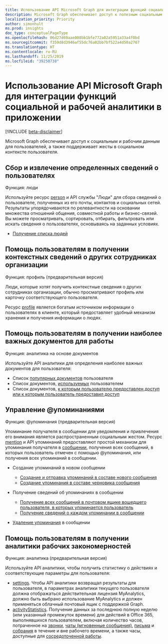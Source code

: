 ```yaml
---
title: Использование API Microsoft Graph для интеграции функций социальной и рабочей аналитики в приложении
description: Microsoft Graph обеспечивает доступ к полезным социальным и рабочим данным, а также поддерживает социальные жесты в социальном контексте пользователя.
localization_priority: Priority
author: simonhult
ms.prod: insights
doc_type: conceptualPageType
ms.openlocfilehash: 06d27d69aae008bb1bfe772a02a5951a33a4f0bd
ms.sourcegitcommit: f359d8d3946af55dc76a02bb7bf522a4d50a2707
ms.translationtype: HT
ms.contentlocale: ru-RU
ms.lasthandoff: 11/25/2019
ms.locfileid: "39250738"
---
```

# <a name="use-the-microsoft-graph-api-to-integrate-people-and-workplace-intelligence-in-an-app"></a>Использование API Microsoft Graph для интеграции функций социальной и рабочей аналитики в приложении

[!INCLUDE [beta-disclaimer](../../includes/beta-disclaimer.md)]

Microsoft Graph обеспечивает доступ к социальным и рабочим данным для пользователей, а также поддерживает жесты в социальном контексте пользователя.

## <a name="aggregate-and-extract-specific-information-about-people"></a>Сбор и извлечение определенных сведений о пользователях

Функция: люди

Используйте ресурс [person](../resources/person.md) и API службы "Люди" для сбора сведений о пользователе, полученных из его почты, контактов и социальных сетей. Результаты упорядочиваются по релевантности на основании множества отношений общения, совместной работы и бизнес-связей. Вы можете просматривать, сортировать, отбирать, фильтровать или искать сведения о пользователях, основываясь на заданных условиях.

- [Получение списка людей](../api/user-list-people.md)

## <a name="help-users-contextualize-others-in-their-organization"></a>Помощь пользователям в получении контекстных сведений о других сотрудниках организации

Функция: профиль (предварительная версия)

Люди, которые хотят получить контекстные сведения о других сотрудниках организации, обычно просматривают профиль или карточку соответствующего пользователя. 

Ресурс [profile](../resources/profile.md) является богатым источником информации о пользователях в клиенте, который предоставляет удобный механизм хранения и получения информации о людях. 

## <a name="help-users-get-the-most-relevant-documents-for-their-work"></a>Помощь пользователям в получении наиболее важных документов для работы

Функция: аналитика на основе документов

Используйте API аналитики для определения наиболее важных документов для пользователя:

- Список [популярных документов](../api/insights-list-trending.md) пользователя
- Список документов, [используемых](../api/insights-list-used.md) пользователем
- Список документов, [к которым пользователю предоставлен доступ или к которым пользователь предоставил доступ](../api/insights-list-shared.md)

## <a name="manage--mentions"></a>Управление @упоминаниями

Функция: @упоминания (предварительная версия)

Упоминание получателя в сообщении для уведомления и привлечения его внимания является распространенным социальным жестом.
Ресурс [mention](../resources/mention.md) и API упоминаний предоставляют простой механизм для упоминания получателя в [сообщении](../resources/message.md), получения всех сообщений, в которых пользователь отмечен с помощью @упоминания, или получения всех упоминаний в сообщении.

<!--
Include the next sentence when supporting events.

**Mention** is also supported by [Event](../resources/event.md).

-->

- Создание упоминаний в новом сообщении

  - [Создание и отправка упоминаний в составе нового сообщения](../api/user-sendmail.md#request-2)
  - [Создание упоминания в составе черновика сообщения](../api/user-post-messages.md#request-2)

- Получение сведений об упоминаниях в сообщении

  - [Получение всех сообщений в почтовом ящике вошедшего пользователя, в которых упоминается пользователь](../api/user-list-messages.md#request-2)
  - [Получение сведений о каждом упоминании в сообщении](../api/message-get.md#request-2)

- [Удаление упоминания](../api/message-delete.md#request-2) в сообщении


## <a name="help-users-gain-insights-into-their-work-patterns"></a>Помощь пользователям в получении аналитики рабочих закономерностей

Функция: аналитика (предварительная версия)

Используйте API аналитики, чтобы получить статистику о действиях и соответствующие параметры для пользователя:

- [settings](../resources/settings.md). Чтобы API аналитики возвращал результаты для пользователя, в параметрах аналитики текущего пользователя должна отображаться действительная лицензия MyAnalytics, должно быть выбрано использование MyAnalytics и должен применяться облачный почтовый ящик с поддержкой Graph.
- [activityStatistics](../resources/activitystatistics.md). Получение данных за последнюю полную неделю (или указанный промежуток времени) для действий в Office 365, выполнявшихся пользователем, включая количество часов, потраченное на [звонки](callactivitystatistics.md), [чаты (мгновенные сообщения)](chatactivitystatistics.md), [письма](emailactivitystatistics.md) и [собрания](meetingactivitystatistics.md) в течение и вне рабочего времени, а также часы, доступные для [сосредоточенной работы](focusactivitystatistics.md).
